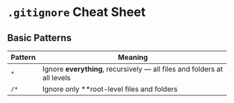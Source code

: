 # `.gitignore` Cheat Sheet

## Basic Patterns

| Pattern | Meaning                                                                  |
| ------- | ------------------------------------------------------------------------ |
| `*`     | Ignore **everything**, recursively — all files and folders at all levels |
| `/*`    | Ignore only \*\*root-level files and folders                             |
